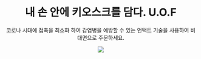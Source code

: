   <h1 align="center"> 내 손 안에 키오스크를 담다. <strong>U.O.F</strong></h1>
<p align="center">
 코로나 시대에 접촉을 최소화 하여 감염병을 예방할 수 있는 언택트 기술을 사용하여 비대면으로 주문하세요.
</p>

<p align="center">
  <a href = "https://github.com/UOF2021/U.O.F-Mobile"><img src="https://img.shields.io/badge/MAIN REPO-UOS_MOBILE-informatoinal?style=for-the-badge"/></a>
</p>

